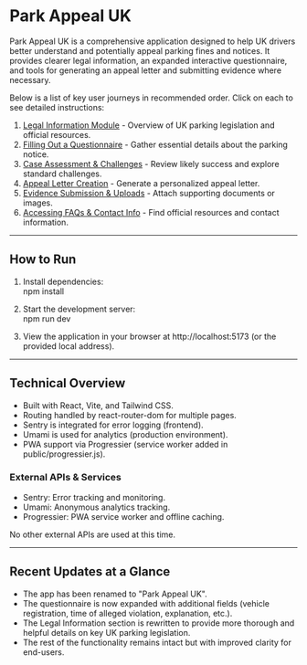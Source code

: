 # Park Appeal UK

Park Appeal UK is a comprehensive application designed to help UK drivers better understand and potentially appeal parking fines and notices. It provides clearer legal information, an expanded interactive questionnaire, and tools for generating an appeal letter and submitting evidence where necessary.

Below is a list of key user journeys in recommended order. Click on each to see detailed instructions:

1. [Legal Information Module](docs/journeys/legal-information-module.md) - Overview of UK parking legislation and official resources.  
2. [Filling Out a Questionnaire](docs/journeys/filling-out-a-questionnaire.md) - Gather essential details about the parking notice.  
3. [Case Assessment & Challenges](docs/journeys/case-assessment-challenges.md) - Review likely success and explore standard challenges.  
4. [Appeal Letter Creation](docs/journeys/appeal-letter-creation.md) - Generate a personalized appeal letter.  
5. [Evidence Submission & Uploads](docs/journeys/evidence-submission-uploads.md) - Attach supporting documents or images.  
6. [Accessing FAQs & Contact Info](docs/journeys/faqs-contact.md) - Find official resources and contact information.

---

## How to Run

1. Install dependencies:  
   npm install

2. Start the development server:  
   npm run dev

3. View the application in your browser at http://localhost:5173 (or the provided local address).

---

## Technical Overview

- Built with React, Vite, and Tailwind CSS.  
- Routing handled by react-router-dom for multiple pages.  
- Sentry is integrated for error logging (frontend).  
- Umami is used for analytics (production environment).  
- PWA support via Progressier (service worker added in public/progressier.js).  

### External APIs & Services

- Sentry: Error tracking and monitoring.  
- Umami: Anonymous analytics tracking.  
- Progressier: PWA service worker and offline caching.  

No other external APIs are used at this time.

---

## Recent Updates at a Glance

- The app has been renamed to "Park Appeal UK".  
- The questionnaire is now expanded with additional fields (vehicle registration, time of alleged violation, explanation, etc.).  
- The Legal Information section is rewritten to provide more thorough and helpful details on key UK parking legislation.  
- The rest of the functionality remains intact but with improved clarity for end-users.
